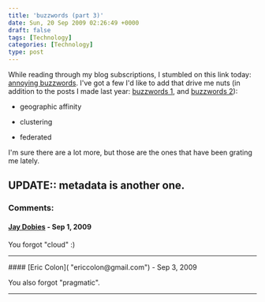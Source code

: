```yaml
---
title: 'buzzwords (part 3)'
date: Sun, 20 Sep 2009 02:26:49 +0000
draft: false
tags: [Technology]
categories: [Technology]
type: post
---
```


While reading through my blog subscriptions, I stumbled on this link today: [annoying buzzwords](http://gizmodo.com/5360916/what-tech-buzzwords-annoy-you-the-most). I've got a few I'd like to add that drive me nuts (in addition to the posts I made last year: [buzzwords 1](http://zeusville.wordpress.com/2008/02/21/buzzwords/), and [buzzwords 2](http://zeusville.wordpress.com/2008/03/05/more-annoying-buzzwords/)):

*   geographic affinity

*   clustering

*   federated

I'm sure there are a lot more, but those are the ones that have been grating me lately.

**UPDATE:**: metadata is another one.
---
### Comments:
#### [Jay Dobies](http://noopenblockers.com "jason.dobies@gmail.com") - <time datetime="2009-09-21 11:01:24">Sep 1, 2009</time>

You forgot "cloud" :)
<hr />
#### [Eric Colon]( "ericcolon@gmail.com") - <time datetime="2009-09-23 19:33:22">Sep 3, 2009</time>

You also forgot "pragmatic".
<hr />
